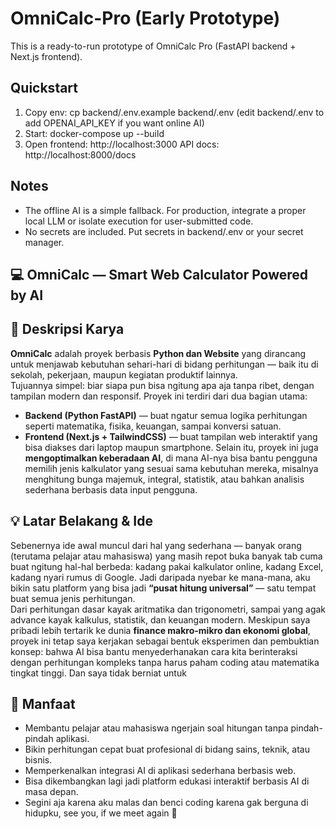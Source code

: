 # OmniCalc-Pro (Early Prototype)
This is a ready-to-run prototype of OmniCalc Pro (FastAPI backend + Next.js frontend).
## Quickstart
1. Copy env:
   cp backend/.env.example backend/.env
   (edit backend/.env to add OPENAI_API_KEY if you want online AI)
2. Start:
   docker-compose up --build
3. Open frontend: http://localhost:3000
   API docs: http://localhost:8000/docs
## Notes
- The offline AI is a simple fallback. For production, integrate a proper local LLM or isolate execution for user-submitted code.
- No secrets are included. Put secrets in backend/.env or your secret manager.
## 💻 OmniCalc — Smart Web Calculator Powered by AI
## 🧠 Deskripsi Karya
**OmniCalc** adalah proyek berbasis **Python dan Website** yang dirancang untuk menjawab kebutuhan sehari-hari di bidang perhitungan — baik itu di sekolah, pekerjaan, maupun kegiatan produktif lainnya.  
Tujuannya simpel: biar siapa pun bisa ngitung apa aja tanpa ribet, dengan tampilan modern dan responsif.
Proyek ini terdiri dari dua bagian utama:
- **Backend (Python FastAPI)** — buat ngatur semua logika perhitungan seperti matematika, fisika, keuangan, sampai konversi satuan.
- **Frontend (Next.js + TailwindCSS)** — buat tampilan web interaktif yang bisa diakses dari laptop maupun smartphone.
Selain itu, proyek ini juga **mengoptimalkan keberadaan AI**, di mana AI-nya bisa bantu pengguna memilih jenis kalkulator yang sesuai sama kebutuhan mereka, misalnya menghitung bunga majemuk, integral, statistik, atau bahkan analisis sederhana berbasis data input pengguna.
## 💡 Latar Belakang & Ide
Sebenernya ide awal muncul dari hal yang sederhana — banyak orang (terutama pelajar atau mahasiswa) yang masih repot buka banyak tab cuma buat ngitung hal-hal berbeda: kadang pakai kalkulator online, kadang Excel, kadang nyari rumus di Google.
Jadi daripada nyebar ke mana-mana, aku bikin satu platform yang bisa jadi **“pusat hitung universal”** — satu tempat buat semua jenis perhitungan.  
Dari perhitungan dasar kayak aritmatika dan trigonometri, sampai yang agak advance kayak kalkulus, statistik, dan keuangan modern.
Meskipun saya pribadi lebih tertarik ke dunia **finance makro-mikro dan ekonomi global**, proyek ini tetap saya kerjakan sebagai bentuk eksperimen dan pembuktian konsep: bahwa AI bisa bantu menyederhanakan cara kita berinteraksi dengan perhitungan kompleks tanpa harus paham coding atau matematika tingkat tinggi. Dan saya tidak berniat untuk
## 🎯 Manfaat
- Membantu pelajar atau mahasiswa ngerjain soal hitungan tanpa pindah-pindah aplikasi.  
- Bikin perhitungan cepat buat profesional di bidang sains, teknik, atau bisnis.  
- Memperkenalkan integrasi AI di aplikasi sederhana berbasis web.  
- Bisa dikembangkan lagi jadi platform edukasi interaktif berbasis AI di masa depan.
- Segini aja karena aku malas dan benci coding karena gak berguna di hidupku, see you, if we meet again 👋
